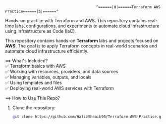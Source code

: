                                              ^======|H|======Terraform AWS Practice======|S|======^

Hands-on practice with Terraform and AWS. This repository contains real-time labs, configurations, and experiments to automate cloud infrastructure using Infrastructure as Code (IaC).

This repository contains hands-on **Terraform** labs and projects focused on **AWS**. The goal is to apply Terraform concepts in real-world scenarios and automate cloud infrastructure efficiently.  

==> What's Included?  
✅ Terraform basics with AWS  
✅ Working with resources, providers, and data sources  
✅ Managing variables, outputs, and locals  
✅ Using templates and files  
✅ Deploying real-world AWS services with Terraform  

==> How to Use This Repo?  
1. Clone the repository:  
   ```bash
   git clone https://github.com/HafizShoaib90/Terraform-AWS-Practice.git
